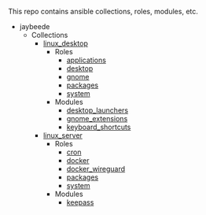 This repo contains ansible collections, roles, modules, etc.

* jaybeede
  * Collections
    * [linux_desktop](jaybeede/linux_desktop/README.md)
      * Roles
        * [applications](jaybeede/linux_desktop/roles/applications/README.md)
        * [desktop](jaybeede/linux_desktop/roles/desktop/README.md)
        * [gnome](jaybeede/linux_desktop/roles/gnome/README.md)
        * [packages](jaybeede/linux_desktop/roles/packages/README.md)
        * [system](jaybeede/linux_desktop/roles/system/README.md)
      * Modules
        * [desktop_launchers](jaybeede/linux_desktop/plugins/modules/desktop_launchers.py)
        * [gnome_extensions](jaybeede/linux_desktop/plugins/modules/gnome_extensions.py)
        * [keyboard_shortcuts](jaybeede/linux_desktop/plugins/modules/keyboard_shortcuts.py)
    * [linux_server](jaybeede/linux_server/README.md)
      * Roles
        * [cron](jaybeede/linux_server/roles/cron/README.md)
        * [docker](jaybeede/linux_server/roles/docker/README.md)
        * [docker_wireguard](jaybeede/linux_server/roles/docker_wireguard/README.md)
        * [packages](jaybeede/linux_server/roles/packages/README.md)
        * [system](jaybeede/linux_server/roles/system/README.md)
      * Modules
        * [keepass](jaybeede/linux_server/plugins/modules/keepass.py)
